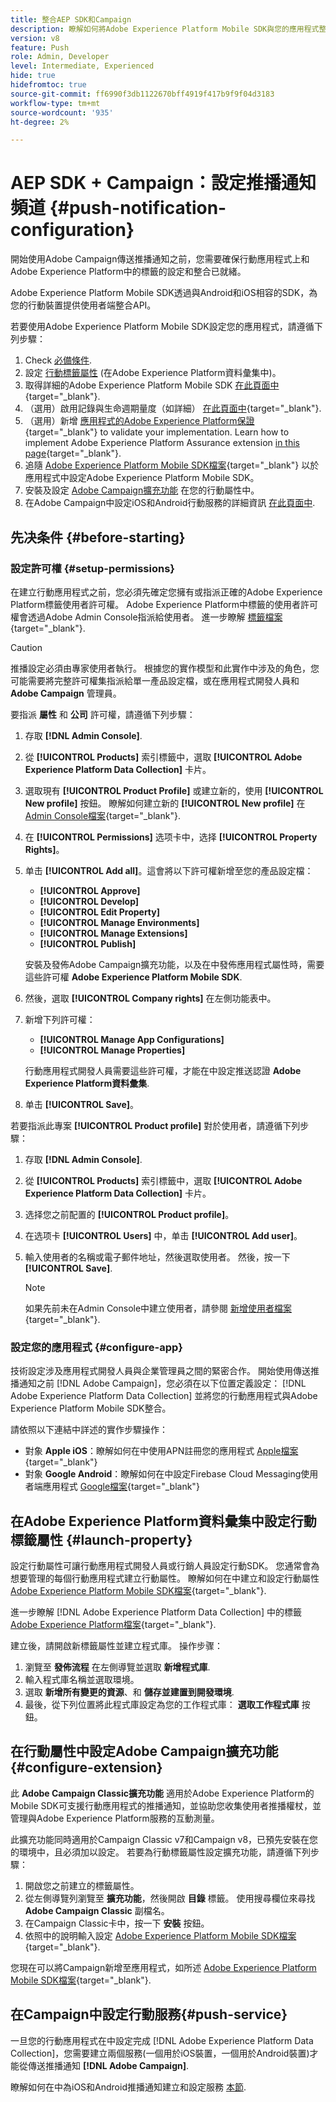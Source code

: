 ```yaml
---
title: 整合AEP SDK和Campaign
description: 瞭解如何將Adobe Experience Platform Mobile SDK與您的應用程式整合
version: v8
feature: Push
role: Admin, Developer
level: Intermediate, Experienced
hide: true
hidefromtoc: true
source-git-commit: ff6990f3db1122670bff4919f417b9f9f04d3183
workflow-type: tm+mt
source-wordcount: '935'
ht-degree: 2%

---
```



# AEP SDK + Campaign：設定推播通知頻道 {#push-notification-configuration}

開始使用Adobe Campaign傳送推播通知之前，您需要確保行動應用程式上和Adobe Experience Platform中的標籤的設定和整合已就緒。

Adobe Experience Platform Mobile SDK透過與Android和iOS相容的SDK，為您的行動裝置提供使用者端整合API。

若要使用Adobe Experience Platform Mobile SDK設定您的應用程式，請遵循下列步驟：

1. Check [必備條件](#before-starting).
1. 設定 [行動標籤屬性](#launch-property) (在Adobe Experience Platform資料彙集中)。
1. 取得詳細的Adobe Experience Platform Mobile SDK [在此頁面中](https://developer.adobe.com/client-sdks/documentation/getting-started/get-the-sdk/){target="_blank"}.
1. （選用）啟用記錄與生命週期量度（如詳細） [在此頁面中](https://developer.adobe.com/client-sdks/documentation/getting-started/enable-debug-logging/){target="_blank"}.
1. （選用）新增 [應用程式的Adobe Experience Platform保證](https://developer.adobe.com/client-sdks/documentation/getting-started/validate/){target="_blank"} to validate your implementation. Learn how to implement Adobe Experience Platform Assurance extension [in this page](https://developer.adobe.com/client-sdks/documentation/platform-assurance-sdk/){target="_blank"}.
1. 追隨 [Adobe Experience Platform Mobile SDK檔案](https://developer.adobe.com/client-sdks/documentation/getting-started/){target="_blank"} 以於應用程式中設定Adobe Experience Platform Mobile SDK。
1. 安裝及設定 [Adobe Campaign擴充功能](#configure-extension) 在您的行動屬性中。
1. 在Adobe Campaign中設定iOS和Android行動服務的詳細資訊 [在此頁面中](../send/push.md#push-config).


## 先决条件 {#before-starting}

### 設定許可權 {#setup-permissions}

在建立行動應用程式之前，您必須先確定您擁有或指派正確的Adobe Experience Platform標籤使用者許可權。 Adobe Experience Platform中標籤的使用者許可權會透過Adobe Admin Console指派給使用者。 進一步瞭解 [標籤檔案](https://experienceleague.adobe.com/docs/experience-platform/tags/admin/user-permissions.html){target="_blank"}.

>[!CAUTION]
>
>推播設定必須由專家使用者執行。 根據您的實作模型和此實作中涉及的角色，您可能需要將完整許可權集指派給單一產品設定檔，或在應用程式開發人員和 **Adobe Campaign** 管理員。

要指派 **屬性** 和 **公司** 許可權，請遵循下列步驟：

1. 存取 **[!DNL Admin Console]**.
1. 從 **[!UICONTROL Products]** 索引標籤中，選取 **[!UICONTROL Adobe Experience Platform Data Collection]** 卡片。
1. 選取現有 **[!UICONTROL Product Profile]** 或建立新的，使用 **[!UICONTROL New profile]** 按鈕。 瞭解如何建立新的 **[!UICONTROL New profile]** 在 [Admin Console檔案](https://experienceleague.adobe.com/docs/experience-platform/access-control/ui/create-profile.html#ui){target="_blank"}.
1. 在 **[!UICONTROL Permissions]** 选项卡中，选择 **[!UICONTROL Property Rights]**。
1. 单击 **[!UICONTROL Add all]**。這會將以下許可權新增至您的產品設定檔：
   * **[!UICONTROL Approve]**
   * **[!UICONTROL Develop]**
   * **[!UICONTROL Edit Property]**
   * **[!UICONTROL Manage Environments]**
   * **[!UICONTROL Manage Extensions]**
   * **[!UICONTROL Publish]**

   安裝及發佈Adobe Campaign擴充功能，以及在中發佈應用程式屬性時，需要這些許可權 **Adobe Experience Platform Mobile SDK**.

1. 然後，選取 **[!UICONTROL Company rights]** 在左側功能表中。
1. 新增下列許可權：

   * **[!UICONTROL Manage App Configurations]**
   * **[!UICONTROL Manage Properties]**

   行動應用程式開發人員需要這些許可權，才能在中設定推送認證 **Adobe Experience Platform資料彙集**.

1. 单击 **[!UICONTROL Save]**。

若要指派此專案 **[!UICONTROL Product profile]** 對於使用者，請遵循下列步驟：

1. 存取 **[!DNL Admin Console]**.
1. 從 **[!UICONTROL Products]** 索引標籤中，選取 **[!UICONTROL Adobe Experience Platform Data Collection]** 卡片。
1. 选择您之前配置的 **[!UICONTROL Product profile]**。
1. 在选项卡 **[!UICONTROL Users]** 中，单击 **[!UICONTROL Add user]**。
1. 輸入使用者的名稱或電子郵件地址，然後選取使用者。 然後，按一下 **[!UICONTROL Save]**.

   >[!NOTE]
   >
   >如果先前未在Admin Console中建立使用者，請參閱 [新增使用者檔案](https://helpx.adobe.com/enterprise/using/manage-users-individually.html#add-users){target="_blank"}.

### 設定您的應用程式 {#configure-app}

技術設定涉及應用程式開發人員與企業管理員之間的緊密合作。 開始使用傳送推播通知之前 [!DNL Adobe Campaign]，您必須在以下位置定義設定： [!DNL Adobe Experience Platform Data Collection] 並將您的行動應用程式與Adobe Experience Platform Mobile SDK整合。

請依照以下連結中詳述的實作步驟操作：

* 對象 **Apple iOS**：瞭解如何在中使用APN註冊您的應用程式 [Apple檔案](https://developer.apple.com/documentation/usernotifications/registering_your_app_with_apns){target="_blank"}
* 對象 **Google Android**：瞭解如何在中設定Firebase Cloud Messaging使用者端應用程式 [Google檔案](https://firebase.google.com/docs/cloud-messaging/android/client){target="_blank"}

<!--
## Add your app push credentials in Adobe Experience Platform Data Collection {#push-credentials}

After granting the correct user permissions, you now need to add your mobile application push credentials in Adobe Experience Platform Data Collection. 

The mobile app push credential registration is required to authorize Adobe to send push notifications on your behalf. Refer to the steps detailed below:

1. From [!DNL Adobe Experience Platform Data Collection], browse to **[!UICONTROL App Surfaces]** in the left rail.

1. Click **[!UICONTROL Create App Surface]** to create a new configuration.

1. Enter a **[!UICONTROL Name]** for the configuration.

1. From **[!UICONTROL Mobile Application Configuration]**, select the system and enter settings.

    * **For iOS**

        1. Enter the mobile app **Bundle Id** in the **[!UICONTROL App ID (iOS Bundle ID)]** field. The app Bundle ID can be found in the **General** tab of the primary target in **XCode**.
        
        1. Switched on the **[!UICONTROL Push Credentials]** button to add your credentials.
        
        1. Drag and drop your .p8 Apple Push Notification Authentication Key file. This key can be acquired from the **Certificates**, **Identifiers** and **Profiles** page.

        1. Provide the **Key ID**. This is a 10 character string assigned during the creation of p8 auth key. It can be found under **Keys** tab in **Certificates**, **Identifiers** and **Profiles** page.
        
        1. Provide the **Team ID**. This is a string value which can be found under the Membership tab.

    * **For Android**

        1. Provide the **[!UICONTROL App ID (Android package name)]**: usually the package name is the app id in your `build.gradle` file.

        1. Switched on the **[!UICONTROL Push Credentials]** button to add your credentials.

        1. Drag and drop the FCM push credentials. For more details on how to get the push credentials refer to [Google Documentation](https://firebase.google.com/docs/admin/setup#initialize-sdk){target="_blank"}.
    

1. Click **[!UICONTROL Save]** to create your app configuration.
-->

## 在Adobe Experience Platform資料彙集中設定行動標籤屬性 {#launch-property}

設定行動屬性可讓行動應用程式開發人員或行銷人員設定行動SDK。 您通常會為想要管理的每個行動應用程式建立行動屬性。 瞭解如何在中建立和設定行動屬性 [Adobe Experience Platform Mobile SDK檔案](https://developer.adobe.com/client-sdks/documentation/getting-started/create-a-mobile-property/){target="_blank"}.
<!--
To get the SDKs needed for push notification to work you will need the following SDK extensions, for both Android and iOS:

* **[!UICONTROL Mobile Core]** (installed automatically)
* **[!UICONTROL Profile]** (installed automatically)
* **[!UICONTROL Adobe Experience Platform Edge]**
* **[!UICONTROL Adobe Experience Platform Assurance]**, optional but recommended to debug the mobile implementation.
-->

進一步瞭解 [!DNL Adobe Experience Platform Data Collection] 中的標籤 [Adobe Experience Platform檔案](https://experienceleague.adobe.com/docs/platform-learn/implement-mobile-sdk/initial-configuration/configure-tags.html){target="_blank"}.

建立後，請開啟新標籤屬性並建立程式庫。 操作步骤：

1. 瀏覽至 **發佈流程** 在左側導覽並選取 **新增程式庫**.
1. 輸入程式庫名稱並選取環境。
1. 選取 **新增所有變更的資源**、和 **儲存並建置到開發環境**.
1. 最後，從下列位置將此程式庫設定為您的工作程式庫： **選取工作程式庫** 按鈕。


## 在行動屬性中設定Adobe Campaign擴充功能 {#configure-extension}

此 **Adobe Campaign Classic擴充功能** 適用於Adobe Experience Platform的Mobile SDK可支援行動應用程式的推播通知，並協助您收集使用者推播權杖，並管理與Adobe Experience Platform服務的互動測量。

此擴充功能同時適用於Campaign Classic v7和Campaign v8，已預先安裝在您的環境中，且必須加以設定。 若要為行動標籤屬性設定擴充功能，請遵循下列步驟：

1. 開啟您之前建立的標籤屬性。
1. 從左側導覽列瀏覽至 **擴充功能**，然後開啟 **目錄** 標籤。 使用搜尋欄位來尋找 **Adobe Campaign Classic** 副檔名。
1. 在Campaign Classic卡中，按一下 **安裝** 按鈕。
1. 依照中的說明輸入設定 [Adobe Experience Platform Mobile SDK檔案](https://developer.adobe.com/client-sdks/documentation/adobe-campaign-classic/){target="_blank"}.

您現在可以將Campaign新增至應用程式，如所述  [Adobe Experience Platform Mobile SDK檔案](https://developer.adobe.com/client-sdks/documentation/adobe-campaign-classic/#add-campaign-classic-to-your-app){target="_blank"}.

## 在Campaign中設定行動服務{#push-service}

一旦您的行動應用程式在中設定完成 [!DNL Adobe Experience Platform Data Collection]，您需要建立兩個服務(一個用於iOS裝置，一個用於Android裝置)才能從傳送推播通知 **[!DNL Adobe Campaign]**.

瞭解如何在中為iOS和Android推播通知建立和設定服務 [本節](../send/push.md#push-config).
